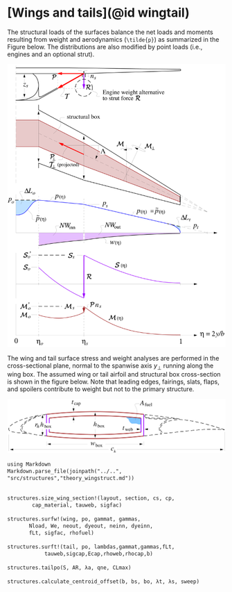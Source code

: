 # [Wings and tails](@id wingtail)

The structural loads of the surfaces balance the net loads and moments resulting from weight and aerodynamics (``\tilde{p}``) as summarized in the Figure below. The distributions are also modified by point loads (i.e., engines and an optional strut).

![](../assets/wingload.png)

The wing and tail surface stress and weight analyses are performed in the cross-sectional plane, normal to the spanwise axis $y_{\scriptscriptstyle \perp}$ running along the wing box. The assumed wing or tail airfoil and structural box cross-section is shown in the figure below. Note that leading edges, fairings, slats, flaps, and spoilers contribute to weight but not to the primary structure.

![](../assets/wingbox.png)

```@eval
using Markdown
Markdown.parse_file(joinpath("../..", "src/structures","theory_wingstruct.md"))
```


```@docs

structures.size_wing_section!(layout, section, cs, cp, 
        cap_material, tauweb, sigfac)

structures.surfw!(wing, po, gammat, gammas, 
       Nload, We, neout, dyeout, neinn, dyeinn,
       fLt, sigfac, rhofuel)

structures.surft!(tail, po, lambdas,gammat,gammas,fLt,
            tauweb,sigcap,Ecap,rhoweb,rhocap,b)

structures.tailpo(S, AR, λa, qne, CLmax)

structures.calculate_centroid_offset(b, bs, bo, λt, λs, sweep)
```
